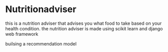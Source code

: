 # Nutritionadviser
this is a nutrition adviser that advises you what food to take based on your health condition. the nutrition adviser is made using scikit learn and django web framework


builsing a recommendation model 
